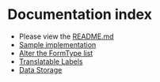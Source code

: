 # Documentation index

 - Please view the [README.md](../README.md)
 - [Sample implementation](sample.md)
 - [Alter the FormType list](form_types.md)
 - [Translatable Labels](translatable_labels.md)
 - [Data Storage](data_storage.md)